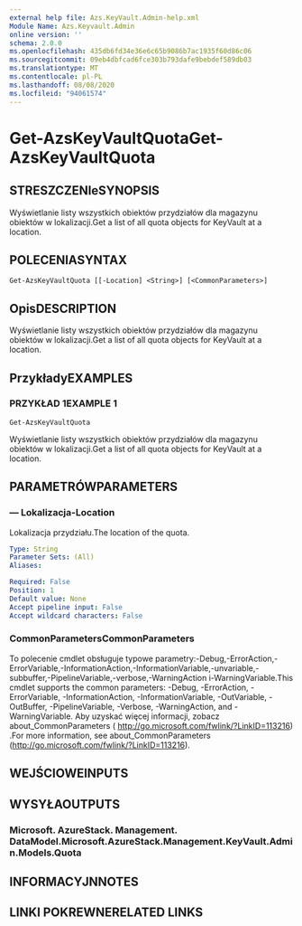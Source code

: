 ```yaml
---
external help file: Azs.KeyVault.Admin-help.xml
Module Name: Azs.Keyvault.Admin
online version: ''
schema: 2.0.0
ms.openlocfilehash: 435db6fd34e36e6c65b9086b7ac1935f60d86c06
ms.sourcegitcommit: 09eb4dbfcad6fce303b793dafe9bebdef589db03
ms.translationtype: MT
ms.contentlocale: pl-PL
ms.lasthandoff: 08/08/2020
ms.locfileid: "94061574"
---
```

# <span data-ttu-id="8a235-101">Get-AzsKeyVaultQuota</span><span class="sxs-lookup"><span data-stu-id="8a235-101">Get-AzsKeyVaultQuota</span></span>

## <span data-ttu-id="8a235-102">STRESZCZENIe</span><span class="sxs-lookup"><span data-stu-id="8a235-102">SYNOPSIS</span></span>
<span data-ttu-id="8a235-103">Wyświetlanie listy wszystkich obiektów przydziałów dla magazynu obiektów w lokalizacji.</span><span class="sxs-lookup"><span data-stu-id="8a235-103">Get a list of all quota objects for KeyVault at a location.</span></span>

## <span data-ttu-id="8a235-104">POLECENIA</span><span class="sxs-lookup"><span data-stu-id="8a235-104">SYNTAX</span></span>

```
Get-AzsKeyVaultQuota [[-Location] <String>] [<CommonParameters>]
```

## <span data-ttu-id="8a235-105">Opis</span><span class="sxs-lookup"><span data-stu-id="8a235-105">DESCRIPTION</span></span>
<span data-ttu-id="8a235-106">Wyświetlanie listy wszystkich obiektów przydziałów dla magazynu obiektów w lokalizacji.</span><span class="sxs-lookup"><span data-stu-id="8a235-106">Get a list of all quota objects for KeyVault at a location.</span></span>

## <span data-ttu-id="8a235-107">Przykłady</span><span class="sxs-lookup"><span data-stu-id="8a235-107">EXAMPLES</span></span>

### <span data-ttu-id="8a235-108">PRZYKŁAD 1</span><span class="sxs-lookup"><span data-stu-id="8a235-108">EXAMPLE 1</span></span>
```
Get-AzsKeyVaultQuota
```

<span data-ttu-id="8a235-109">Wyświetlanie listy wszystkich obiektów przydziałów dla magazynu obiektów w lokalizacji.</span><span class="sxs-lookup"><span data-stu-id="8a235-109">Get a list of all quota objects for KeyVault at a location.</span></span>

## <span data-ttu-id="8a235-110">PARAMETRÓW</span><span class="sxs-lookup"><span data-stu-id="8a235-110">PARAMETERS</span></span>

### <span data-ttu-id="8a235-111">— Lokalizacja</span><span class="sxs-lookup"><span data-stu-id="8a235-111">-Location</span></span>
<span data-ttu-id="8a235-112">Lokalizacja przydziału.</span><span class="sxs-lookup"><span data-stu-id="8a235-112">The location of the quota.</span></span>

```yaml
Type: String
Parameter Sets: (All)
Aliases:

Required: False
Position: 1
Default value: None
Accept pipeline input: False
Accept wildcard characters: False
```

### <span data-ttu-id="8a235-113">CommonParameters</span><span class="sxs-lookup"><span data-stu-id="8a235-113">CommonParameters</span></span>
<span data-ttu-id="8a235-114">To polecenie cmdlet obsługuje typowe parametry:-Debug,-ErrorAction,-ErrorVariable,-InformationAction,-InformationVariable,-unvariable,-subbuffer,-PipelineVariable,-verbose,-WarningAction i-WarningVariable.</span><span class="sxs-lookup"><span data-stu-id="8a235-114">This cmdlet supports the common parameters: -Debug, -ErrorAction, -ErrorVariable, -InformationAction, -InformationVariable, -OutVariable, -OutBuffer, -PipelineVariable, -Verbose, -WarningAction, and -WarningVariable.</span></span> <span data-ttu-id="8a235-115">Aby uzyskać więcej informacji, zobacz about_CommonParameters ( http://go.microsoft.com/fwlink/?LinkID=113216) .</span><span class="sxs-lookup"><span data-stu-id="8a235-115">For more information, see about_CommonParameters (http://go.microsoft.com/fwlink/?LinkID=113216).</span></span>

## <span data-ttu-id="8a235-116">WEJŚCIOWE</span><span class="sxs-lookup"><span data-stu-id="8a235-116">INPUTS</span></span>

## <span data-ttu-id="8a235-117">WYSYŁA</span><span class="sxs-lookup"><span data-stu-id="8a235-117">OUTPUTS</span></span>

### <span data-ttu-id="8a235-118">Microsoft. AzureStack. Management. DataModel.</span><span class="sxs-lookup"><span data-stu-id="8a235-118">Microsoft.AzureStack.Management.KeyVault.Admin.Models.Quota</span></span>

## <span data-ttu-id="8a235-119">INFORMACYJN</span><span class="sxs-lookup"><span data-stu-id="8a235-119">NOTES</span></span>

## <span data-ttu-id="8a235-120">LINKI POKREWNE</span><span class="sxs-lookup"><span data-stu-id="8a235-120">RELATED LINKS</span></span>
